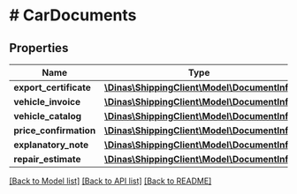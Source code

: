 # # CarDocuments

## Properties

Name | Type | Description | Notes
------------ | ------------- | ------------- | -------------
**export_certificate** | [**\Dinas\ShippingClient\Model\DocumentInfo**](DocumentInfo.md) |  | [optional]
**vehicle_invoice** | [**\Dinas\ShippingClient\Model\DocumentInfo**](DocumentInfo.md) |  | [optional]
**vehicle_catalog** | [**\Dinas\ShippingClient\Model\DocumentInfo**](DocumentInfo.md) |  | [optional]
**price_confirmation** | [**\Dinas\ShippingClient\Model\DocumentInfo**](DocumentInfo.md) |  | [optional]
**explanatory_note** | [**\Dinas\ShippingClient\Model\DocumentInfo**](DocumentInfo.md) |  | [optional]
**repair_estimate** | [**\Dinas\ShippingClient\Model\DocumentInfo**](DocumentInfo.md) |  | [optional]

[[Back to Model list]](../../README.md#models) [[Back to API list]](../../README.md#endpoints) [[Back to README]](../../README.md)
